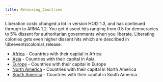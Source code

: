 ```yaml
---
title: Releasing_Countries
---
```



Liberation costs changed a lot in version HOI2 1.3, and has continued
through to ARMA 1.2. You get dissent hits ranging from 0.5 for
democracies to 5% dissent for authoritarian governments when you
liberate. Liberating colonies gets even higher dissent hits which are
described in \db\events\colonial_release.

-   [Africa](/wiki/Africa "Africa") - Countries with their capital in
    Africa
-   [Asia](/wiki/Asia "Asia") - Countries with their capital in Asia
-   [Europe](/wiki/Europe "Europe") - Countries with their capital in
    Europe
-   [North America](/wiki/North_America "North America") - Countries
    with their capital in North America
-   [South America](/wiki/South_America "South America") - Countries
    with their capital in South America
